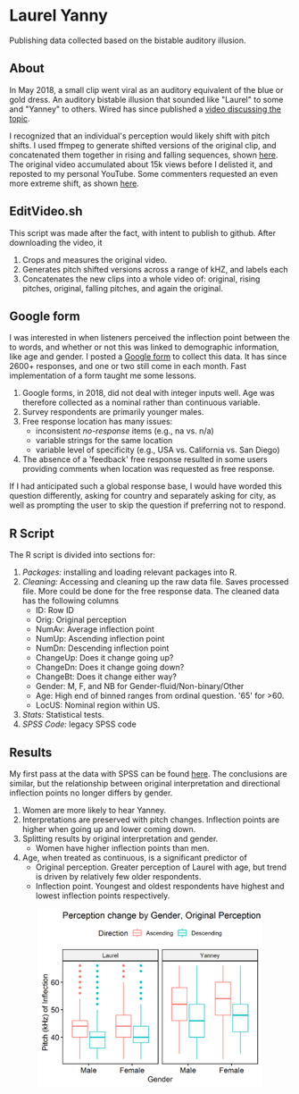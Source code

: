 # Laurel Yanny
Publishing data collected based on the bistable auditory illusion.


## About

In May 2018, a small clip went viral as an auditory equivalent of the blue or gold dress. An auditory bistable illusion that sounded like "Laurel" to some and "Yanney" to others. Wired has since published a [video discussing the topic](https://www.youtube.com/watch?v=3km896XZ-J0).

I recognized that an individual's perception would likely shift with pitch shifts. I used ffmpeg to generate shifted versions of the original clip, and concatenated them together in rising and falling sequences, shown [here](https://youtu.be/oaMTXfAZzpE). The original video accumulated about 15k views before I delisted it, and reposted to my personal YouTube. Some commenters requested an even more extreme shift, as shown [here](https://youtu.be/Nu4Ax459hoU).

## EditVideo.sh

This script was made after the fact, with intent to publish to github. After downloading the video, it
1. Crops and measures the original video.
2. Generates pitch shifted versions across a range of kHZ, and labels each
3. Concatenates the new clips into a whole video of: original, rising pitches, original, falling pitches, and again the original.

## Google form

I was interested in when listeners perceived the inflection point between the to words, and whether or not this was linked to demographic information, like age and gender. I posted a [Google form](https://docs.google.com/forms/d/e/1FAIpQLSczFWvoVw_nSRrVZVHnJxplkTFGHJnICps6NLE3z3iz-Cp-NA/viewform?usp=sf_link) to collect this data. It has since 2600+ responses, and one or two still come in each month. Fast implementation of a form taught me some lessons.

1. Google forms, in 2018, did not deal with integer inputs well. Age was therefore collected as a nominal rather than continuous variable.
2. Survey respondents are primarily younger males.
3. Free response location has many issues: 
	* inconsistent *no-response* items (e.g., na vs. n/a)
	* variable strings for the same location
	* variable level of specificity (e.g., USA vs. California vs. San Diego)
3. The absence of a 'feedback' free response resulted in some users providing comments when location was requested as free response. 

If I had anticipated such a global response base, I would have worded this question differently, asking for country and separately asking for city, as well as prompting the user to skip the question if preferring not to respond.


## R Script

The R script is divided into sections for:
1) *Packages:* installing and loading relevant packages into R.
2) *Cleaning:* Accessing and cleaning up the raw data file. Saves processed file. More could be done for the free response data. The cleaned data has the following columns
	* ID: Row ID
	* Orig: Original perception 
	* NumAv: Average inflection point
	* NumUp: Ascending inflection point
	* NumDn: Descending inflection point
	* ChangeUp: Does it change going up?
	* ChangeDn: Does it change going down?
	* ChangeBt: Does it change either way?
	* Gender: M, F, and NB for Gender-fluid/Non-binary/Other
	* Age: High end of binned ranges from ordinal question. '65' for >60.
	* LocUS: Nominal region within US. 
3) *Stats:* Statistical tests.
4) *SPSS Code:* legacy SPSS code

## Results

My first pass at the data with SPSS can be found [here](https://imgur.com/a/IClnLh4). The conclusions are similar, but the relationship between original interpretation and directional inflection points no longer differs by gender.

1. Women are more likely to hear Yanney.
2. Interpretations are preserved with pitch changes. Inflection points are higher when going up and lower coming down. 
3. Splitting results by original interpretation and gender.
	* Women have higher inflection points than men.
4. Age, when treated as continuous, is a significant predictor of
	* Original perception. Greater perception of Laurel with age, but trend is driven by relatively few older respondents.
	* Inflection point. Youngest and oldest respondents have highest and lowest inflection points respectively. 

<center>
<img src="https://github.com/CBroz1/LaurelYanny/blob/master/LY_Boxplot.png" width="400">
</center>
